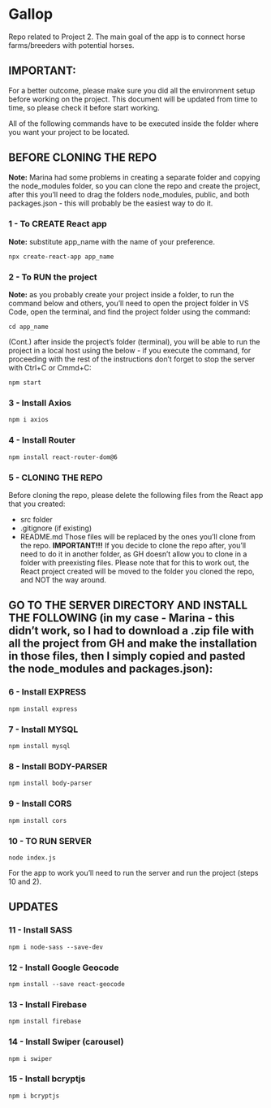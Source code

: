 # Gallop

Repo related to Project 2. The main goal of the app is to connect horse farms/breeders with potential horses.

## IMPORTANT:

For a better outcome, please make sure you did all the environment setup before working on the project. This document will be updated from time to time, so please check it before start working.

All of the following commands have to be executed inside the folder where you want your project to be located.

## BEFORE CLONING THE REPO

**Note:** Marina had some problems in creating a separate folder and copying the node_modules folder, so you can clone the repo and create the project, after this you’ll need to drag the folders node_modules, public, and both packages.json - this will probably be the easiest way to do it.

### 1 - To CREATE React app

**Note:** substitute app_name with the name of your preference.

```
npx create-react-app app_name
```

### 2 - To RUN the project

**Note:** as you probably create your project inside a folder, to run the command below and others, you’ll need to open the project folder in VS Code, open the terminal, and find the project folder using the command:

```
cd app_name
```

(Cont.) after inside the project’s folder (terminal), you will be able to run the project in a local host using the below - if you execute the command, for proceeding with the rest of the instructions don’t forget to stop the server with Ctrl+C or Cmmd+C:

```
npm start
```

### 3 - Install Axios

```
npm i axios
```

### 4 - Install Router

```
npm install react-router-dom@6
```

### 5 - CLONING THE REPO

Before cloning the repo, please delete the following files from the React app that you created:

- src folder
- .gitignore (if existing)
- README.md
  Those files will be replaced by the ones you’ll clone from the repo.
  **IMPORTANT!!!** If you decide to clone the repo after, you’ll need to do it in another folder, as GH doesn’t allow you to clone in a folder with preexisting files. Please note that for this to work out, the React project created will be moved to the folder you cloned the repo, and NOT the way around.

## GO TO THE SERVER DIRECTORY AND INSTALL THE FOLLOWING (in my case - Marina - this didn’t work, so I had to download a .zip file with all the project from GH and make the installation in those files, then I simply copied and pasted the node_modules and packages.json):

### 6 - Install EXPRESS

```
npm install express
```

### 7 - Install MYSQL

```
npm install mysql
```

### 8 - Install BODY-PARSER

```
npm install body-parser
```

### 9 - Install CORS

```
npm install cors
```

### 10 - TO RUN SERVER

```
node index.js
```

For the app to work you’ll need to run the server and run the project (steps 10 and 2).

## UPDATES

### 11 - Install SASS

```
npm i node-sass --save-dev
```

### 12 - Install Google Geocode

```
npm install --save react-geocode
```

### 13 - Install Firebase

```
npm install firebase
```

### 14 - Install Swiper (carousel)

```
npm i swiper
```

### 15 - Install bcryptjs

```
npm i bcryptjs
```
